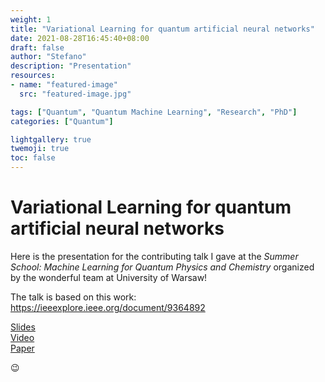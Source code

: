 ```yaml
---
weight: 1
title: "Variational Learning for quantum artificial neural networks"
date: 2021-08-28T16:45:40+08:00
draft: false
author: "Stefano"
description: "Presentation"
resources:
- name: "featured-image"
  src: "featured-image.jpg"

tags: ["Quantum", "Quantum Machine Learning", "Research", "PhD"]
categories: ["Quantum"]

lightgallery: true
twemoji: true
toc: false
---
```


# Variational Learning for quantum artificial neural networks

Here is the presentation for the contributing talk I gave at the *Summer School: Machine Learning for Quantum Physics and Chemistry* organized by the wonderful team at University of Warsaw!

The talk is based on this work: https://ieeexplore.ieee.org/document/9364892

[Slides](/documents/Variational_Learning_final_compressed.pdf)  
[Video](https://www.youtube.com/watch?v=626oGmbS6x4)  
[Paper](https://ieeexplore.ieee.org/document/9364892/)

:wink:
